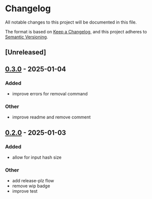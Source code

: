 # Changelog

All notable changes to this project will be documented in this file.

The format is based on [Keep a Changelog](https://keepachangelog.com/en/1.0.0/),
and this project adheres to [Semantic Versioning](https://semver.org/spec/v2.0.0.html).

## [Unreleased]

## [0.3.0](https://github.com/domenicocinque/idar/compare/v0.2.0...v0.3.0) - 2025-01-04

### Added

- improve errors for removal command

### Other

- improve readme and remove comment

## [0.2.0](https://github.com/domenicocinque/idar/compare/v0.1.0...v0.2.0) - 2025-01-03

### Added

- allow for input hash size

### Other

- add release-plz flow
- remove wip badge
- improve test
